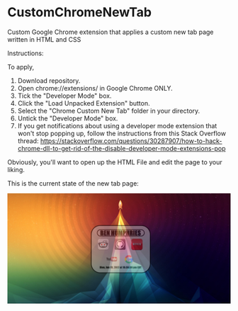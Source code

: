 # CustomChromeNewTab
Custom Google Chrome extension that applies a custom new tab page written in HTML and CSS

Instructions:

To apply,

1. Download repository.
2. Open chrome://extensions/ in Google Chrome ONLY.
3. Tick the "Developer Mode" box.
4. Click the "Load Unpacked Extension" button.
5. Select the "Chrome Custom New Tab" folder in your directory.
6. Untick the "Developer Mode" box.
7. If you get notifications about using a developer mode extension that won't stop popping up, follow the instructions from this Stack Overflow thread: https://stackoverflow.com/questions/30287907/how-to-hack-chrome-dll-to-get-rid-of-the-disable-developer-mode-extensions-pop


Obviously, you'll want to open up the HTML File and edit the page to your liking. 

This is the current state of the new tab page:

![alt text](https://github.com/ben-humphries/CustomChromeNewTab/blob/master/Screenshots/finalnewtabmenu.PNG)
